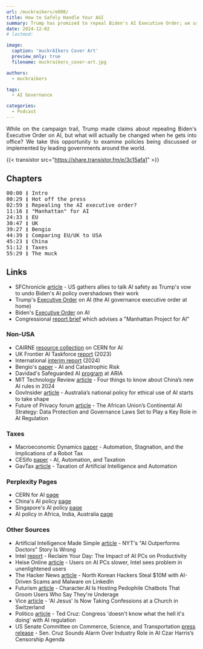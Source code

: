 ```yaml
---
url: /muckraikers/e008/
title: How to Safely Handle Your AGI
summary: Trump has promised to repeal Biden's AI Executive Order; we use this as an opportunity to look at the predominant AI governance approaches (as of recording the episode).
date: 2024-12-02
# lastmod:

image:
  caption: 'muckrAIkers Cover Art'
  preview_only: true
  filename: muckraikers_cover-art.jpg

authors:
  - muckraikers

tags:
  - AI Governance

categories: 
  - Podcast
---
```


<div style="text-align: justify">
While on the campaign trail, Trump made claims about repealing Biden's Executive Order on AI, but what will actually be changed when he gets into office? We take this opportunity to examine policies being discussed or implemented by leading governments around the world.

{{< transistor src="https://share.transistor.fm/e/3c15afa1" >}}
</div>

## Chapters

<div style="text-align: left; font-family:monospace;">
00:00 ❙ Intro<br>
00:29 ❙ Hot off the press<br>
02:59 ❙ Repealing the AI executive order?<br>
11:16 ❙ "Manhattan" for AI<br>
24:33 ❙ EU<br>
30:47 ❙ UK<br>
39:27 ❙ Bengio<br>
44:39 ❙ Comparing EU/UK to USA<br>
45:23 ❙ China<br>
51:12 ❙ Taxes<br>
55:29 ❙ The muck

</div>

## Links
- SFChronicle [article](https://www.sfchronicle.com/business/article/us-gathers-allies-to-talk-ai-safety-trump-s-vow-19932278.php) - US gathers allies to talk AI safety as Trump's vow to undo Biden's AI policy overshadows their work
- Trump's [Executive Order](https://trumpwhitehouse.archives.gov/presidential-actions/executive-order-promoting-use-trustworthy-artificial-intelligence-federal-government/) on AI (the AI governance executive order at home)
- Biden's [Executive Order](https://www.whitehouse.gov/briefing-room/presidential-actions/2023/10/30/executive-order-on-the-safe-secure-and-trustworthy-development-and-use-of-artificial-intelligence/) on AI
- Congressional [report brief](https://www.uscc.gov/sites/default/files/2024-11/2024_Executive_Summary.pdf) which advises a "Manhattan Project for AI"

### Non-USA
- CAIRNE [resource collection](https://cairne.eu/cern-for-ai/) on CERN for AI
- UK Frontier AI Taskforce [report](https://www.gov.uk/government/publications/frontier-ai-taskforce-first-progress-report/frontier-ai-taskforce-first-progress-report) (2023)
- International [interim report](https://www.gov.uk/government/publications/international-scientific-report-on-the-safety-of-advanced-ai/international-scientific-report-on-the-safety-of-advanced-ai-interim-report) (2024)
- Bengio's [paper](https://www.journalofdemocracy.org/articles/ai-and-catastrophic-risk/) - AI and Catastrophic Risk
- Davidad's Safeguarded AI [program](https://www.aria.org.uk/programme-safeguarded-ai/) at ARIA
- MIT Technology Review [article](https://www.technologyreview.com/2024/01/17/1086704/china-ai-regulation-changes-2024/) - Four things to know about China’s new AI rules in 2024
- GovInsider [article](https://govinsider.asia/intl-en/article/australias-national-policy-for-ethical-use-of-ai-starts-to-take-shape) - Australia’s national policy for ethical use of AI starts to take shape 
- Future of Privacy forum [article](https://fpf.org/blog/global/the-african-unions-continental-ai-strategy-data-protection-and-governance-laws-set-to-play-a-key-role-in-ai-regulation/) - The African Union’s Continental AI Strategy: Data Protection and Governance Laws Set to Play a Key Role in AI Regulation

### Taxes
- Macroeconomic Dynamics [paper](https://www.cambridge.org/core/journals/macroeconomic-dynamics/article/abs/automation-stagnation-and-the-implications-of-a-robot-tax/3D796A6890203B0C268EE4D6DF18A39B) - Automation, Stagnation, and the Implications of a Robot Tax
- CESifo [paper](https://papers.ssrn.com/sol3/papers.cfm?abstract_id=4811796) - AI, Automation, and Taxation
- GavTax [article](https://gavtax.com/taxation-of-artificial-intelligence-and-automation/) - Taxation of Artificial Intelligence and Automation

### Perplexity Pages
- CERN for AI [page](https://www.perplexity.ai/page/europe-s-eur100b-cern-for-ai-p-xpSRjjyrRMiZJ.GdP1.PEA)
- China's AI policy [page](https://www.perplexity.ai/search/what-is-chinese-ai-policy-regu-gf11zQ_vTNGoj80n5evyow)
- Singapore's AI policy [page](https://www.perplexity.ai/search/what-is-singapores-ai-governan-ljJgnM38STeDEZwrKzY0Kg)
- AI policy in Africa, India, Australia [page](https://perplexity.ai/search/what-are-the-ai-governancy-pol-XCD7tNKKSWmnswxW6iV0Zg)


### Other Sources
- Artificial Intelligence Made Simple [article](https://artificialintelligencemadesimple.substack.com/p/nyts-ai-outperforms-doctors-story) - NYT's "AI Outperforms Doctors" Story Is Wrong
- Intel [report](https://download.intel.com/newsroom/2024/client-computing/ai-pc-productivity-112024-report.pdf) - Reclaim Your Day: The Impact of AI PCs on Productivity
- Heise Online [article](https://www.heise.de/news/Anwender-an-KI-PCs-langsamer-Intel-sieht-Problem-in-unaufgeklaerten-Nutzern-10108194.html) - Users on AI PCs slower, Intel sees problem in unenlightened users
- The Hacker News [article](https://thehackernews.com/2024/11/north-korean-hackers-steal-10m-with-ai.html) - North Korean Hackers Steal $10M with AI-Driven Scams and Malware on LinkedIn
- Futurism [article](https://futurism.com/character-ai-pedophile-chatbots) - Character.AI Is Hosting Pedophile Chatbots That Groom Users Who Say They're Underage
- Vice [article](https://www.vice.com/en/article/ai-jesus-is-now-taking-confessions-at-a-church-in-switzerland/) - 'AI Jesus' Is Now Taking Confessions at a Church in Switzerland
- Politico [article](https://www.politico.com/news/2023/06/15/ai-ted-cruz-congress-00102116) - Ted Cruz: Congress 'doesn't know what the hell it's doing' with AI regulation
- US Senate Committee on Commerce, Science, and Transportation [press release](https://www.commerce.senate.gov/2024/9/sen-cruz-sounds-alarm-over-industry-role-in-ai-czar-harris-s-censorship-agenda) - Sen. Cruz Sounds Alarm Over Industry Role in AI Czar Harris’s Censorship Agenda